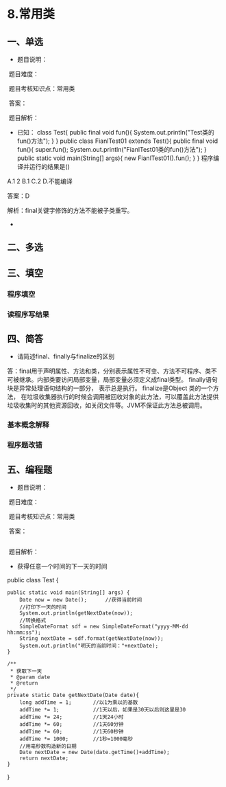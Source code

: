 # 8.常用类

## 一、单选

- 题目说明：​

​       题目难度：

​       题目考核知识点：常用类

​       答案：

​       题目解析：
- 已知：
class Test{
  public final void fun(){
    System.out.println("Test类的fun()方法");
  }
}
public class FianlTest01 extends Test(){
  public final void fun(){
    super.fun();
    System.out.println("FianlTest01类的fun()方法");
  }
  public static void main(String[] args){
    new FianlTest01().fun();
    }
}
 程序编译并运行的结果是()

 A.1  2  B.1   C.2  D.不能编译

 答案：D

 解析：final关键字修饰的方法不能被子类重写。


 -







## 二、多选



## 三、填空

### 程序填空





### 读程序写结果







## 四、简答
- 请简述final、finally与finalize的区别

答：final用于声明属性、方法和类，分别表示属性不可变、方法不可程序、类不可被继承。内部类要访问局部变量，局部变量必须定义成final类型。
  finally语句块是异常处理语句结构的一部分， 表示总是执行。
  finalize是Object 类的一个方法， 在垃圾收集器执行的时候会调用被回收对象的此方法，可以覆盖此方法提供垃圾收集时的其他资源回收，如关闭文件等。JVM不保证此方法总被调用。


### 基本概念解释





### 程序题改错







## 五、编程题

- 题目说明：​

​       题目难度：

​       题目考核知识点：常用类

​       答案：

```java

```

​    题目解析：
- 获得任意一个时间的下一天的时间

public class Test {  

    public static void main(String[] args) {  
        Date now = new Date();      //获得当前时间  
        //打印下一天的时间  
        System.out.println(getNextDate(now));  
        //转换格式  
        SimpleDateFormat sdf = new SimpleDateFormat("yyyy-MM-dd hh:mm:ss");  
        String nextDate = sdf.format(getNextDate(now));  
        System.out.println("明天的当前时间："+nextDate);  
    }  

    /** 
     * 获取下一天
     * @param date
     * @return
     */  
    private static Date getNextDate(Date date){  
        long addTime = 1;       //以1为乘以的基数  
        addTime *= 1;           //1天以后，如果是30天以后则这里是30  
        addTime *= 24;          //1天24小时  
        addTime *= 60;          //1天60分钟  
        addTime *= 60;          //1天60秒钟  
        addTime *= 1000;        //1秒=1000毫秒  
        //用毫秒数构造新的日期  
        Date nextDate = new Date(date.getTime()+addTime);  
        return nextDate;  
    }  
}  
